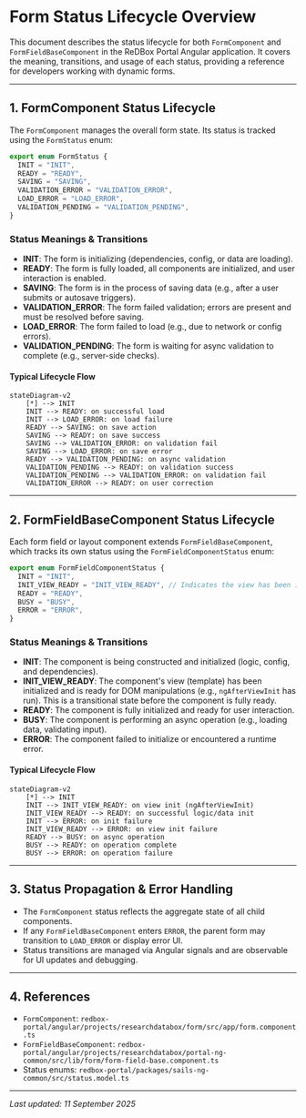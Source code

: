 # Form Status Lifecycle Overview

This document describes the status lifecycle for both `FormComponent` and `FormFieldBaseComponent` in the ReDBox Portal Angular application. It covers the meaning, transitions, and usage of each status, providing a reference for developers working with dynamic forms.

---

## 1. FormComponent Status Lifecycle

The `FormComponent` manages the overall form state. Its status is tracked using the `FormStatus` enum:

```typescript
export enum FormStatus {
  INIT = "INIT",
  READY = "READY",
  SAVING = "SAVING",
  VALIDATION_ERROR = "VALIDATION_ERROR",
  LOAD_ERROR = "LOAD_ERROR",
  VALIDATION_PENDING = "VALIDATION_PENDING",
}
```

### Status Meanings & Transitions

- **INIT**: The form is initializing (dependencies, config, or data are loading).
- **READY**: The form is fully loaded, all components are initialized, and user interaction is enabled.
- **SAVING**: The form is in the process of saving data (e.g., after a user submits or autosave triggers).
- **VALIDATION_ERROR**: The form failed validation; errors are present and must be resolved before saving.
- **LOAD_ERROR**: The form failed to load (e.g., due to network or config errors).
- **VALIDATION_PENDING**: The form is waiting for async validation to complete (e.g., server-side checks).

#### Typical Lifecycle Flow

```mermaid
stateDiagram-v2
    [*] --> INIT
    INIT --> READY: on successful load
    INIT --> LOAD_ERROR: on load failure
    READY --> SAVING: on save action
    SAVING --> READY: on save success
    SAVING --> VALIDATION_ERROR: on validation fail
    SAVING --> LOAD_ERROR: on save error
    READY --> VALIDATION_PENDING: on async validation
    VALIDATION_PENDING --> READY: on validation success
    VALIDATION_PENDING --> VALIDATION_ERROR: on validation fail
    VALIDATION_ERROR --> READY: on user correction
```

---

## 2. FormFieldBaseComponent Status Lifecycle


Each form field or layout component extends `FormFieldBaseComponent`, which tracks its own status using the `FormFieldComponentStatus` enum:

```typescript
export enum FormFieldComponentStatus {
  INIT = "INIT",
  INIT_VIEW_READY = "INIT_VIEW_READY", // Indicates the view has been initialized and ready for DOM manipulations
  READY = "READY",
  BUSY = "BUSY",
  ERROR = "ERROR",
}
```

### Status Meanings & Transitions

- **INIT**: The component is being constructed and initialized (logic, config, and dependencies).
- **INIT_VIEW_READY**: The component's view (template) has been initialized and is ready for DOM manipulations (e.g., `ngAfterViewInit` has run). This is a transitional state before the component is fully ready.
- **READY**: The component is fully initialized and ready for user interaction.
- **BUSY**: The component is performing an async operation (e.g., loading data, validating input).
- **ERROR**: The component failed to initialize or encountered a runtime error.

#### Typical Lifecycle Flow

```mermaid
stateDiagram-v2
    [*] --> INIT
    INIT --> INIT_VIEW_READY: on view init (ngAfterViewInit)
    INIT_VIEW_READY --> READY: on successful logic/data init
    INIT --> ERROR: on init failure
    INIT_VIEW_READY --> ERROR: on view init failure
    READY --> BUSY: on async operation
    BUSY --> READY: on operation complete
    BUSY --> ERROR: on operation failure
```

---

## 3. Status Propagation & Error Handling

- The `FormComponent` status reflects the aggregate state of all child components.
- If any `FormFieldBaseComponent` enters `ERROR`, the parent form may transition to `LOAD_ERROR` or display error UI.
- Status transitions are managed via Angular signals and are observable for UI updates and debugging.

---

## 4. References

- `FormComponent`: `redbox-portal/angular/projects/researchdatabox/form/src/app/form.component.ts`
- `FormFieldBaseComponent`: `redbox-portal/angular/projects/researchdatabox/portal-ng-common/src/lib/form/form-field-base.component.ts`
- Status enums: `redbox-portal/packages/sails-ng-common/src/status.model.ts`

---

*Last updated: 11 September 2025*
